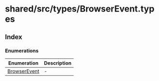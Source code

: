 # shared/src/types/BrowserEvent.types

## Index

### Enumerations

| Enumeration | Description |
| ------ | ------ |
| [BrowserEvent](enumerations/BrowserEvent.md) | - |
